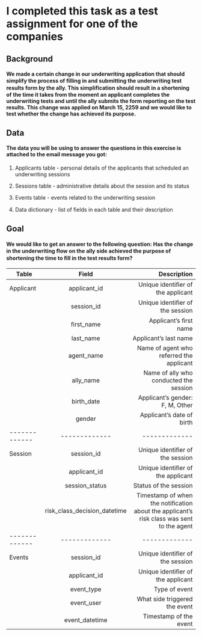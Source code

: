 # I completed this task as a test assignment for one of the companies

## Background
#### We made a certain change in our underwriting application that should simplify the process of ﬁlling in and submitting the underwriting test results form by the ally. This simpliﬁcation should result in a shortening of the time it takes from the moment an applicant completes the underwriting tests and until the ally submits the form reporting on the test results. This change was applied on March 15, 2259 and we would like to test whether the change has achieved its purpose.

## Data
#### The data you will be using to answer the questions in this exercise is attached to the email message you got:

1. Applicants table - personal details of the applicants that scheduled an underwriting sessions

2. Sessions table - administrative details about the session and its status

3. Events table - events related to the underwriting session

4. Data dictionary - list of ﬁelds in each table and their description

## Goal
#### We would like to get an answer to the following question: Has the change in the underwriting ﬂow on the ally side achieved the purpose of shortening the time to ﬁll in the test results form?

| Table         |       Field        | Description                          |
| ------------- |:------------------:| -----:                               |
| Applicant     | applicant_id       | Unique identiﬁer of the applicant    |
|               | session_id         | Unique identiﬁer of the session                                 |
|               | ﬁrst_name          | Applicant’s ﬁrst name                              |
|               | last_name          | Applicant’s last name                                  |
|               | agent_name         | Name of agent who referred the applicant                                 |
|               | ally_name          | Name of ally who conducted the session                                   |
|               | birth_date         | Applicant’s gender: F, M, Other                                  |
|               | gender             | Applicant’s date of birth                                    |
| ------------- | -------------      | -------------                                    |
| Session       | session_id         | Unique identiﬁer of the session                                    |
|               | applicant_id       | Unique identiﬁer of the applicant                                  |
|               | session_status     | Status of the session                                  |
|               | risk_class_decision_datetime | Timestamp of when the notiﬁcation about the applicant’s risk class was sent to the agent |
| ------------- | -------------      | -------------                                    |
| Events        | session_id         | Unique identiﬁer of the session    |
|               | applicant_id       | Unique identiﬁer of the applicant                               |
|               | event_type         | Type of event                            |
|               | event_user         | What side triggered the event                                 |
|               | event_datetime     | Timestamp of the event                                |

